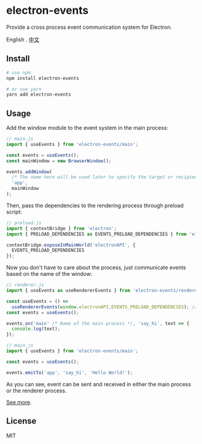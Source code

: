 # electron-events

Provide a cross process event communication system for Electron.

English . [中文](./README-zh_CN.md)

## Install

```bash
# use npm
npm install electron-events

# or use yarn
yarn add electron-events
```

## Usage

Add the window module to the event system in the main process:

```js
// main.js
import { useEvents } from 'electron-events/main';

const events = useEvents();
const mainWindow = new BrowserWindow();

events.addWindow(
  /* The name here will be used later to specify the target or recipient of the event triggered. */
  'app',
  mainWindow
);
```

Then, pass the dependencies to the rendering process through preload script:

```js
// preload.js
import { contextBridge } from 'electron';
import { PRELOAD_DEPENDENCIES as EVENTS_PRELOAD_DEPENDENCIES } from 'electron-events/preload';

contextBridge.exposeInMainWorld('electronAPI', {
  EVENTS_PRELOAD_DEPENDENCIES
});
```

Now you don't have to care about the process, just communicate events based on the name of the window:

```js
// renderer.js
import { useEvents as useRendererEvents } from 'electron-events/renderer';

const useEvents = () =>
  useRendererEvents(window.electronAPI.EVENTS_PRELOAD_DEPENDENCIES); // Remember to inject dependencies
const events = useEvents();

events.on('main' /* Name of the main process */, 'say_hi', text => {
  console.log(text);
});

// main.js
import { useEvents } from 'electron-events/main';

const events = useEvents();

events.emitTo('app', 'say_hi', 'Hello World!');
```

As you can see, event can be sent and received in either the main process or the renderer process.

[See more](https://github.com/kisstar/electron-events/blob/main/packages/docs/index.md).

## License

MIT
